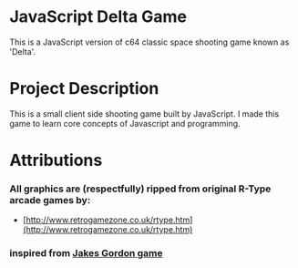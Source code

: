 # JavaScript Delta Game

This is a JavaScript version of  c64 classic space shooting game known as 'Delta'.

# Project Description

This is a small client side shooting game built by JavaScript. I made this game to learn core concepts of Javascript and programming.



# Attributions

### All graphics are (respectfully) ripped from original R-Type arcade games by:

* [http://www.retrogamezone.co.uk/rtype.htm](http://www.retrogamezone.co.uk/rtype.htm)

### inspired from [Jakes Gordon game](https://github.com/jakesgordon/javascript-delta)
